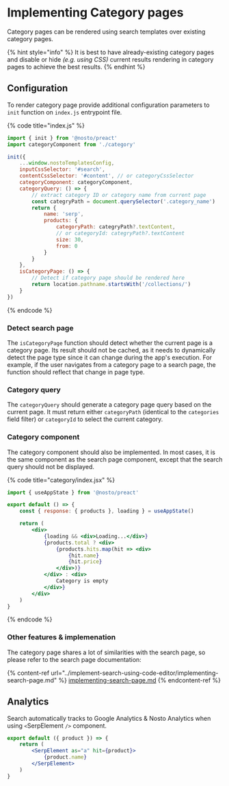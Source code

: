 # Implementing Category pages

Category pages can be rendered using search templates over existing category pages.

{% hint style="info" %}
It is best to have already-existing category pages and disable or hide _(e.g. using CSS)_ current results rendering in category pages to achieve the best results.&#x20;
{% endhint %}

## Configuration

To render category page provide additional configuration parameters to `init` function on `index.js` entrypoint file.

{% code title="index.js" %}
```javascript
import { init } from '@nosto/preact'
import categoryComponent from './category'

init({
    ...window.nostoTemplatesConfig,
    inputCssSelector: '#search',
    contentCssSelector: '#content', // or categoryCssSelector
    categoryComponent: categoryComponent,
    categoryQuery: () => {
        // extract category ID or category name from current page
        const categryPath = document.querySelector('.category_name')
        return {
            name: 'serp',
            products: {
                categoryPath: categryPath?.textContent,
                // or categoryId: categryPath?.textContent
                size: 30,
                from: 0
            }
        }
    },
    isCategoryPage: () => {
        // Detect if category page should be rendered here
        return location.pathname.startsWith('/collections/')
    }
})
```
{% endcode %}

### Detect search page

The `isCategoryPage` function should detect whether the current page is a category page. Its result should not be cached, as it needs to dynamically detect the page type since it can change during the app's execution. For example, if the user navigates from a category page to a search page, the function should reflect that change in page type.

### Category query

The `categoryQuery` should generate a category page query based on the current page. It must return either `categoryPath` (identical to the `categories` field filter) or `categoryId` to select the current category.&#x20;

### Category component

The category component should also be implemented. In most cases, it is the same component as the search page component, except that the search query should not be displayed.

{% code title="category/index.jsx" %}
```jsx
import { useAppState } from '@nosto/preact'

export default () => {
    const { response: { products }, loading } = useAppState()

    return (
        <div>
            {loading && <div>Loading...</div>}
            {products.total ? <div>
                {products.hits.map(hit => <div>
                    {hit.name}
                    {hit.price} 
                </div>)}
            </div> : <div>
                Category is empty
            </div>}
        </div>
    )
}
```
{% endcode %}

### Other features & implemenation

The category page shares a lot of similarities with the search page, so please refer to the search page documentation:

{% content-ref url="../implement-search-using-code-editor/implementing-search-page.md" %}
[implementing-search-page.md](../implement-search-using-code-editor/implementing-search-page.md)
{% endcontent-ref %}

## Analytics

Search automatically tracks to Google Analytics & Nosto Analytics when using `<`SerpElement `/>` component.&#x20;

```jsx
export default ({ product }) => {
    return (
        <SerpElement as="a" hit={product}>
            {product.name}
        </SerpElement>
    )
}
```
